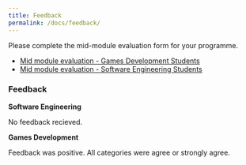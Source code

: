 ```yaml
---
title: Feedback
permalink: /docs/feedback/
---
```


Please complete the mid-module evaluation form for your programme.  

* [Mid module evaluation - Games Development Students](https://ysj.onlinesurveys.ac.uk/games-development-design-patterns-2021-22)
* [Mid module evaluation - Software Engineering Students](https://ysj.onlinesurveys.ac.uk/software-engineering-design-patterns-2021-20)

### Feedback

**Software Engineering**  

No feedback recieved.  

**Games Development**  

Feedback was positive. All categories were agree or strongly agree.  


